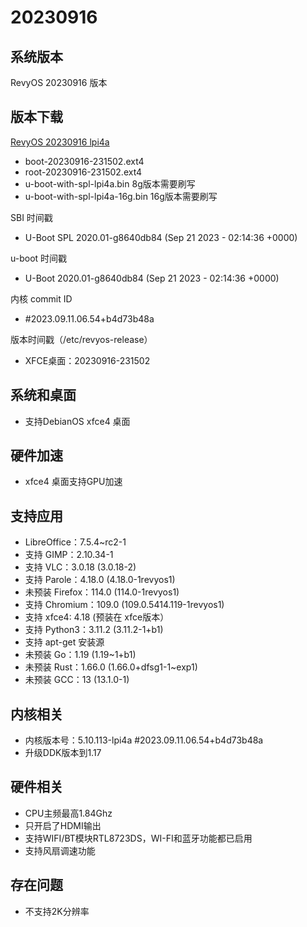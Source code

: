 # 20230916

## 系统版本

RevyOS 20230916 版本

## 版本下载

[RevyOS 20230916 lpi4a](https://mirror.iscas.ac.cn/revyos/extra/images/lpi4a/20230916/)

- boot-20230916-231502.ext4 
- root-20230916-231502.ext4
- u-boot-with-spl-lpi4a.bin     8g版本需要刷写
- u-boot-with-spl-lpi4a-16g.bin 16g版本需要刷写

SBI 时间戳

- U-Boot SPL 2020.01-g8640db84 (Sep 21 2023 - 02:14:36 +0000)

u-boot 时间戳

- U-Boot 2020.01-g8640db84 (Sep 21 2023 - 02:14:36 +0000)

内核 commit ID

- #2023.09.11.06.54+b4d73b48a

版本时间戳（/etc/revyos-release）

- XFCE桌面：20230916-231502

## 系统和桌面

- 支持DebianOS xfce4 桌面

## 硬件加速

- xfce4 桌面支持GPU加速

## 支持应用

- LibreOffice：7.5.4~rc2-1
- 支持 GIMP：2.10.34-1
- 支持 VLC：3.0.18 (3.0.18-2)
- 支持 Parole：4.18.0 (4.18.0-1revyos1)
- 未预装 Firefox：114.0 (114.0-1revyos1) 
- 支持 Chromium：109.0 (109.0.5414.119-1revyos1)
- 支持 xfce4: 4.18 (预装在 xfce版本）
- 支持 Python3：3.11.2 (3.11.2-1+b1)
- 支持 apt-get 安装源
- 未预装 Go：1.19 (1.19~1+b1)
- 未预装 Rust：1.66.0 (1.66.0+dfsg1-1~exp1)
- 未预装 GCC：13 (13.1.0-1)

## 内核相关

- 内核版本号：5.10.113-lpi4a #2023.09.11.06.54+b4d73b48a
- 升级DDK版本到1.17

## 硬件相关

- CPU主频最高1.84Ghz
- 只开启了HDMI输出
- 支持WIFI/BT模块RTL8723DS，WI-FI和蓝牙功能都已启用
- 支持风扇调速功能

## 存在问题

- 不支持2K分辨率
